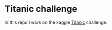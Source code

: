 # Titanic challenge
In this repo I work on the kaggle [Titanic](https://www.kaggle.com/c/titanic) challenge.